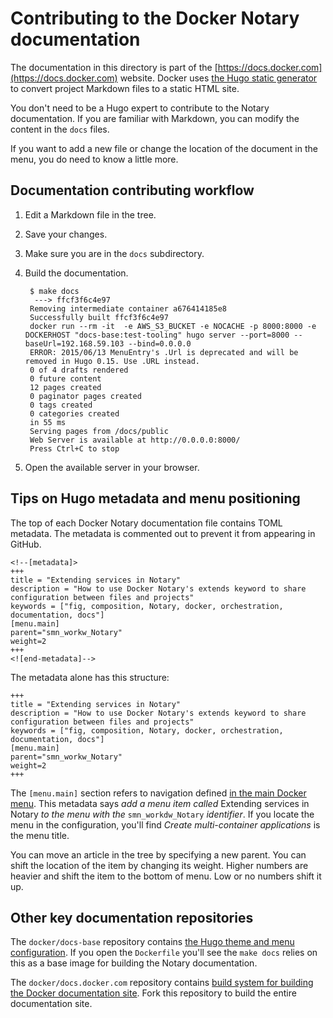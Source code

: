 <!--[metadata]>
+++
draft = true
+++
<![end-metadata]-->

# Contributing to the Docker Notary documentation

The documentation in this directory is part of the [https://docs.docker.com](https://docs.docker.com) website.  Docker uses [the Hugo static generator](http://gohugo.io/overview/introduction/) to convert project Markdown files to a static HTML site. 

You don't need to be a Hugo expert to contribute to the Notary documentation. If you are familiar with Markdown, you can modify the content in the `docs` files.  

If you want to add a new file or change the location of the document in the menu, you do need to know a little more.

## Documentation contributing workflow

1. Edit a Markdown file in the tree.

2. Save your changes.

3. Make sure you are in the `docs` subdirectory.

4. Build the documentation.

        $ make docs
         ---> ffcf3f6c4e97
        Removing intermediate container a676414185e8
        Successfully built ffcf3f6c4e97
        docker run --rm -it  -e AWS_S3_BUCKET -e NOCACHE -p 8000:8000 -e DOCKERHOST "docs-base:test-tooling" hugo server --port=8000 --baseUrl=192.168.59.103 --bind=0.0.0.0
        ERROR: 2015/06/13 MenuEntry's .Url is deprecated and will be removed in Hugo 0.15. Use .URL instead.
        0 of 4 drafts rendered
        0 future content 
        12 pages created
        0 paginator pages created
        0 tags created
        0 categories created
        in 55 ms
        Serving pages from /docs/public
        Web Server is available at http://0.0.0.0:8000/
        Press Ctrl+C to stop

5. Open the available server in your browser.

## Tips on Hugo metadata and menu positioning

The top of each Docker Notary documentation file contains TOML metadata. The metadata is commented out to prevent it from appearing in GitHub.

    <!--[metadata]>
    +++
    title = "Extending services in Notary"
    description = "How to use Docker Notary's extends keyword to share configuration between files and projects"
    keywords = ["fig, composition, Notary, docker, orchestration, documentation, docs"]
    [menu.main]
    parent="smn_workw_Notary"
    weight=2
    +++
    <![end-metadata]-->  

The metadata alone has this structure:

    +++
    title = "Extending services in Notary"
    description = "How to use Docker Notary's extends keyword to share configuration between files and projects"
    keywords = ["fig, composition, Notary, docker, orchestration, documentation, docs"]
    [menu.main]
    parent="smn_workw_Notary"
    weight=2
    +++
    
The `[menu.main]` section refers to navigation defined [in the main Docker menu](https://github.com/docker/docs-base/blob/hugo/config.toml). This metadata says *add a menu item called* Extending services in Notary *to the menu with the* `smn_workdw_Notary` *identifier*.  If you locate the menu in the configuration, you'll find *Create multi-container applications* is the menu title.

You can move an article in the tree by specifying a new parent. You can shift the location of the item by changing its weight.  Higher numbers are heavier and shift the item to the bottom of menu. Low or no numbers shift it up.


## Other key documentation repositories

The `docker/docs-base` repository contains [the Hugo theme and menu configuration](https://github.com/docker/docs-base). If you open the `Dockerfile` you'll see the `make docs` relies on this as a base image for building the Notary documentation.
    
The `docker/docs.docker.com` repository contains [build system for building the Docker documentation site](https://github.com/docker/docs.docker.com). Fork this repository to build the entire documentation site.
